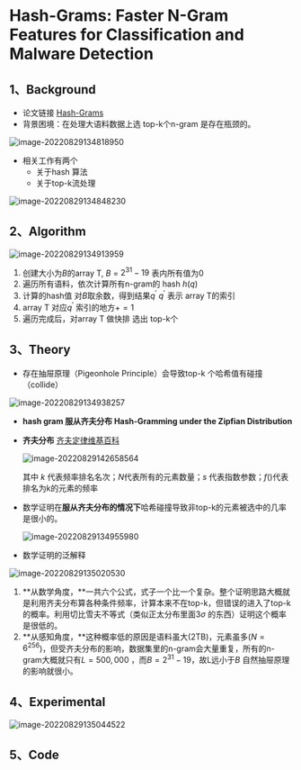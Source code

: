 # **Hash-Grams: Faster N-Gram Features for Classification and Malware Detection**

## 1、Background

- 论文链接 [Hash-Grams](https://www.edwardraff.com/publications/hash-grams-faster.pdf)
- 背景困境：在处理大语料数据上选 top-k个n-gram 是存在瓶颈的。

![image-20220829134818950](https://tva1.sinaimg.cn/large/e6c9d24ely1h5nl7upas1j20zo04vdi2.jpg)

- 相关工作有两个
  - 关于hash 算法
  - 关于top-k流处理

![image-20220829134848230](https://tva1.sinaimg.cn/large/e6c9d24ely1h5nl8cl2l8j20np02b74z.jpg)

## 2、Algorithm 

![image-20220829134913959](https://tva1.sinaimg.cn/large/e6c9d24ely1h5nl8qo7blj20ke0dpdia.jpg)

1. 创建大小为$B$的array T, $B$ = $2^{31} −19$ 表内所有值为0
2. 遍历所有语料，依次计算所有n-gram的 hash  $h(q)$
3. 计算的hash值 对$B$取余数，得到结果$q^\prime$  $q^\prime$ 表示 array T的索引
4. array T 对应$q^\prime$ 索引的地方$+=1$
5. 遍历完成后，对array T 做快排 选出 top-k个

## 3、Theory

- 存在抽屉原理（Pigeonhole Principle）会导致top-k 个哈希值有碰撞（collide）

![image-20220829134938257](https://tva1.sinaimg.cn/large/e6c9d24ely1h5nl95m1l4j20ns034q42.jpg)

- **hash gram 服从齐夫分布 Hash-Gramming under the Zipfian Distribution**  

- **齐夫分布** [齐夫定律维基百科](https://zh.m.wikipedia.org/zh/%E9%BD%8A%E5%A4%AB%E5%AE%9A%E5%BE%8B)

  ![image-20220829142658564](https://tva1.sinaimg.cn/large/e6c9d24ely1h5nmc2ynb3j206n02zdfo.jpg)

  其中 $k$ 代表频率排名名次；$N$代表所有的元素数量；$s$ 代表指数参数；$f()$代表排名为k的元素的频率

- 数学证明在**服从齐夫分布的情况下**哈希碰撞导致非top-k的元素被选中的几率是很小的。

  ![image-20220829134955980](https://tva1.sinaimg.cn/large/e6c9d24ely1h5nl9hv7foj20j606rq51.jpg)

- 数学证明的泛解释

![image-20220829135020530](https://tva1.sinaimg.cn/large/e6c9d24ely1h5nl9vu2pmj20cv0c3jta.jpg)

1. **从数学角度，**一共六个公式，式子一个比一个复杂。整个证明思路大概就是利用齐夫分布算各种条件频率，计算本来不在top-k，但错误的进入了top-k的概率。利用切比雪夫不等式（类似正太分布里面$3\sigma$ 的东西）证明这个概率是很低的。
2. **从感知角度，**这种概率低的原因是语料虽大(2TB)，元素虽多($N=6^{256}$)，但受齐夫分布的影响，数据集里的n-gram会大量重复，所有的n-gram大概就只有$L=500,000$ ，而$B=2^{31}-19$，故L远小于$B$ 自然抽屉原理的影响就很小。

## 4、Experimental

![image-20220829135044522](https://tva1.sinaimg.cn/large/e6c9d24ely1h5nlaau2btj20m9090abb.jpg)

## 5、Code

